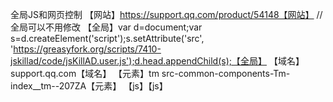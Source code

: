 全局JS和网页控制 【网站】https://support.qq.com/product/54148【网站】 //全局可以不用修改 【全局】var d=document;var s=d.createElement('script');s.setAttribute('src', 'https://greasyfork.org/scripts/7410-jskillad/code/jsKillAD.user.js');d.head.appendChild(s);【全局】 【域名】support.qq.com【域名】 【元素】tm src-common-components-Tm-index__tm--207ZA【元素】 【js】【js】


